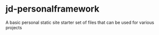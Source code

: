 # jd-personalframework
A basic personal static site starter set of files that can be used for various projects
